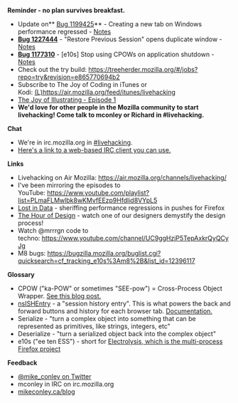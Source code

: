 **Reminder - no plan survives breakfast.**

- Update on** [Bug 1199425](https://bugzilla.mozilla.org/show_bug.cgi?id=1199425)** - Creating a new tab on Windows performance regressed - [Notes](https://www.evernote.com/l/AbKfr7E_v9dKlI8sqMffqTJSONbcT0KZvy0)
- [**Bug 1227444**](https://bugzilla.mozilla.org/show_bug.cgi?id=1227444) - "Restore Previous Session" opens duplicate window - [Notes](https://www.evernote.com/l/AbK2ivLgvAxGQaUp96tg5lwYDfnDjttEhF4)
- [**Bug 1177310**](https://bugzilla.mozilla.org/show_bug.cgi?id=1177310) - [e10s] Stop using CPOWs on application shutdown - [Notes](https://www.evernote.com/l/AbJXQWjJUQlD2atc5e2ob8QQ1PiB0ogbOl0)
- Check out the try build: https://treeherder.mozilla.org/#/jobs?repo=try&revision=e865770694b2
- Subscribe to The Joy of Coding in iTunes or Kodi: [(L)](https://air.mozilla.org/feed/itunes/livehacking)https://air.mozilla.org/feed/itunes/livehacking
- [The Joy of Illustrating - Episode 1](https://www.youtube.com/watch?v=5g82nBPNVbc)
- **We'd love for other people in the Mozilla community to start livehacking! Come talk to mconley or Richard in #livehacking.**

**Chat**

- We're in irc.mozilla.org in [#livehacking](http://client00.chat.mibbit.com/?channel=%23livehacking&server=irc.mozilla.org).
- [Here's a link to a web-based IRC client you can use.](http://client00.chat.mibbit.com/?server=irc.mozilla.org&channel=#livehacking)

**Links**

- Livehacking on Air Mozilla: https://air.mozilla.org/channels/livehacking/
- I've been mirroring the episodes to YouTube: https://www.youtube.com/playlist?list=PLmaFLMwlbk8wKMvfEEzp9Hfdlid8VYpL5
- [Lost in Data](https://air.mozilla.org/lost-in-data-episode-1/) - sheriffing performance regressions in pushes for Firefox
- [The Hour of Design](https://www.youtube.com/watch?v=8_Ld4hOU1QU) - watch one of our designers demystify the design process!
- Watch @mrrrgn code to techno: https://www.youtube.com/channel/UC9ggHzjP5TepAxkrQyQCyJg
- M8 bugs: https://bugzilla.mozilla.org/buglist.cgi?quicksearch=cf_tracking_e10s%3Am8%2B&list_id=12396117

**Glossary**

- CPOW ("ka-POW" or sometimes "SEE-pow") = Cross-Process Object Wrapper. [See this blog post.](http://mikeconley.ca/blog/2015/02/17/on-unsafe-cpow-usage-in-firefox-desktop-and-why-is-my-nightly-so-sluggish-with-e10s-enabled/)
- [nsISHEntry](https://dxr.mozilla.org/mozilla-central/source/docshell/shistory/public/nsISHEntry.idl?from=nsISHEntry.idl#1) - a "session history entry". This is what powers the back and forward buttons and history for each browser tab. [Documentation.](https://developer.mozilla.org/en-US/docs/Mozilla/Tech/XPCOM/Reference/Interface/nsISHEntry)
- Serialize - "turn a complex object into something that can be represented as primitives, like strings, integers, etc"
- Deserialize - "turn a serialized object back into the complex object"
- e10s ("ee ten ESS") - short for [Electrolysis, which is the multi-process Firefox project](https://wiki.mozilla.org/Electrolysis)

**Feedback**

- [@mike_conley on Twitter](https://twitter.com/mike_conley)
- mconley in IRC on irc.mozilla.org
- [mikeconley.ca/blog](http://mikeconley.ca/blog/)